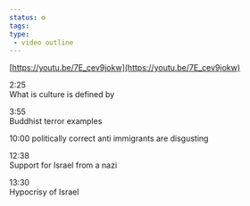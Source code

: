 ```yaml
---
status: ⚙️
tags: 
type: 
 - video outline
---
```


[https://youtu.be/7E_cev9jokw](https://youtu.be/7E_cev9jokw)  
  
2:25  
What is culture is defined by  
  
3:55  
Buddhist terror examples  
  
10:00 politically correct anti immigrants are disgusting  
  
12:38  
Support for Israel from a nazi  
  
13:30  
Hypocrisy of Israel